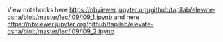 View notebooks here <https://nbviewer.jupyter.org/github/tapilab/elevate-osna/blob/master/lec/l09/l09_1.ipynb> and here <https://nbviewer.jupyter.org/github/tapilab/elevate-osna/blob/master/lec/l09/l09_2.ipynb>
